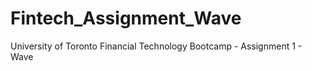 # Fintech_Assignment_Wave
University of Toronto Financial Technology Bootcamp - Assignment 1 - Wave
